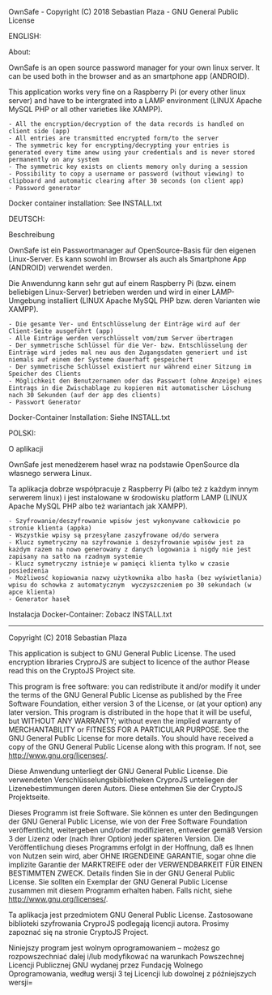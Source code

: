 OwnSafe - Copyright (C) 2018 Sebastian Plaza - GNU General Public License

ENGLISH:

  About:

  OwnSafe is an open source password manager for your own linux server. It can be used both in the browser and as an smartphone app (ANDROID).

  This application works very fine on a Raspberry Pi (or every other linux server) and have to be intergrated into a LAMP environment (LINUX Apache MySQL PHP or all other varieties like XAMPP).

    - All the encryption/decryption of the data records is handled on client side (app)
    - All entries are transmitted encrypted form/to the server
    - The symmetric key for encrypting/decrypting your entries is generated every time anew using your credentials and is never stored permanently on any system
    - The symmetric key exists on clients memory only during a session 
    - Possibility to copy a username or password (without viewing) to clipboard and automatic clearing after 30 seconds (on client app)
    - Password generator


   Docker container installation:
   See INSTALL.txt 
    

DEUTSCH:

  Beschreibung

  OwnSafe ist ein Passwortmanager auf OpenSource-Basis für den eigenen Linux-Server. Es kann sowohl im Browser als auch als Smartphone App (ANDROID) verwendet werden.

  Die Anwendunng kann sehr gut auf einem Raspberry Pi (bzw. einem beliebigen Linux-Server) betrieben werden und wird in einer LAMP-Umgebung installiert (LINUX Apache MySQL PHP bzw. deren Varianten wie XAMPP).

    - Die gesamte Ver- und Entschlüsselung der Einträge wird auf der Client-Seite ausgeführt (app)
    - Alle Einträge werden verschlüsselt vom/zum Server übertragen
    - Der symmetrische Schlüssel für die Ver- bzw. Entschlüsselung der Einträge wird jedes mal neu aus den Zugangsdaten generiert und ist niemals auf einem der Systeme dauerhaft gespeichert
    - Der symmetrische Schlüssel existiert nur während einer Sitzung im Speicher des Clients 
    - Möglichkeit den Benutzernamen oder das Passwort (ohne Anzeige) eines Eintrags in die Zwischablage zu kopieren mit automatischer Löschung nach 30 Sekunden (auf der app des clients)
    - Passwort Generator

   Docker-Container Installation:
   Siehe INSTALL.txt


POLSKI:

  O aplikacji

  OwnSafe jest menedżerem haseł wraz na podstawie OpenSource dla własnego serwera Linux.

  Ta aplikacja dobrze współpracuje z Raspberry Pi (albo też z każdym innym serwerem linux) i jest instalowane w środowisku platform LAMP (LINUX Apache MySQL PHP albo też wariantach jak XAMPP).

    - Szyfrowanie/deszyfrowanie wpisów jest wykonywane całkowicie po stronie klienta (appka)
    - Wszystkie wpisy są przesyłane zaszyfrowane od/do serwera
    - Klucz symetryczny na szyfrowanie i deszyfrowanie wpisów jest za każdym razem na nowo generowany z danych logowania i nigdy nie jest zapisany na satło na rzadnym systemie
    - Klucz symetryczny istnieje w pamięci klienta tylko w czasie posiedzenia
    - Możliwosć kopiowania nazwy użytkownika albo hasła (bez wyświetlania) wpisu do schowka z automatycznym  wyczyszczeniem po 30 sekundach (w apce klienta)
    - Generator haseł


  Instalacja Docker-Container:
  Zobacz INSTALL.txt

-----------------------------------

Copyright (C) 2018 Sebastian Plaza


This application is subject to GNU General Public License.
The used encryption libraries CryproJS are subject to licence of the author Please read this on the CryptoJS Project site.

This program is free software: you can redistribute it and/or modify it under the terms of the GNU General Public License as published by the Free Software Foundation, either version 3 of the License, or (at your option) any later version.
This program is distributed in the hope that it will be useful, but WITHOUT ANY WARRANTY; without even the implied warranty of MERCHANTABILITY or FITNESS FOR A PARTICULAR PURPOSE. See the GNU General Public License for more details.
You should have received a copy of the GNU General Public License along with this program. If not, see http://www.gnu.org/licenses/.


Diese Anwendung unterliegt der GNU General Public License.
Die verwendeten Verschlüsselungsbibliotheken CryproJS unteliegen der Lizenebestimmungen deren Autors. Diese entehmen Sie der CryptoJS Projektseite.

Dieses Programm ist freie Software. Sie können es unter den Bedingungen der GNU General Public License, wie von der Free Software Foundation veröffentlicht, weitergeben und/oder modifizieren, entweder gemäß Version 3 der Lizenz oder (nach Ihrer Option) jeder späteren Version.
Die Veröffentlichung dieses Programms erfolgt in der Hoffnung, daß es Ihnen von Nutzen sein wird, aber OHNE IRGENDEINE GARANTIE, sogar ohne die implizite Garantie der MARKTREIFE oder der VERWENDBARKEIT FÜR EINEN BESTIMMTEN ZWECK. Details finden Sie in der GNU General Public License.
Sie sollten ein Exemplar der GNU General Public License zusammen mit diesem Programm erhalten haben. Falls nicht, siehe http://www.gnu.org/licenses/.


Ta aplikacja jest przedmiotem GNU General Public License.
Zastosowane biblioteki szyfrowania CryproJS podlegają licencji autora. Prosimy zapoznać się na stronie CryptoJS Project.

Niniejszy program jest wolnym oprogramowaniem – możesz go rozpowszechniać dalej i/lub modyfikować na warunkach Powszechnej Licencji Publicznej GNU wydanej przez Fundację Wolnego Oprogramowania, według wersji 3 tej Licencji lub dowolnej z późniejszych wersji=

